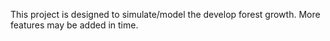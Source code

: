 This project is designed to simulate/model the develop forest growth. More features may be added in time.

